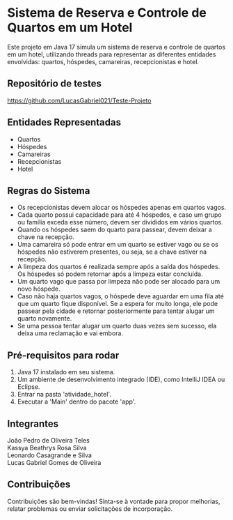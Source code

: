 # Sistema de Reserva e Controle de Quartos em um Hotel

Este projeto em Java 17 simula um sistema de reserva e controle de quartos em um hotel, utilizando threads para representar as diferentes entidades envolvidas: quartos, hóspedes, camareiras, recepcionistas e hotel.

## Repositório de testes
https://github.com/LucasGabriel021/Teste-Projeto

## Entidades Representadas

- Quartos
- Hóspedes
- Camareiras
- Recepcionistas
- Hotel

## Regras do Sistema

- Os recepcionistas devem alocar os hóspedes apenas em quartos vagos.
- Cada quarto possui capacidade para até 4 hóspedes, e caso um grupo ou família exceda esse número, devem ser divididos em vários quartos.
- Quando os hóspedes saem do quarto para passear, devem deixar a chave na recepção.
- Uma camareira só pode entrar em um quarto se estiver vago ou se os hóspedes não estiverem presentes, ou seja, se a chave estiver na recepção.
- A limpeza dos quartos é realizada sempre após a saída dos hóspedes. Os hóspedes só podem retornar após a limpeza estar concluída.
- Um quarto vago que passa por limpeza não pode ser alocado para um novo hóspede.
- Caso não haja quartos vagos, o hóspede deve aguardar em uma fila até que um quarto fique disponível. Se a espera for muito longa, ele pode passear pela cidade e retornar posteriormente para tentar alugar um quarto novamente.
- Se uma pessoa tentar alugar um quarto duas vezes sem sucesso, ela deixa uma reclamação e vai embora.

## Pré-requisitos para rodar

1. Java 17 instalado em seu sistema.
2. Um ambiente de desenvolvimento integrado (IDE), como IntelliJ IDEA ou Eclipse.
3. Entrar na pasta 'atividade_hotel'.
4. Executar a 'Main' dentro do pacote 'app'.

## Integrantes

João Pedro de Oliveira Teles  
Kassya Beathrys Rosa Silva  
Leonardo Casagrande e Silva  
Lucas Gabriel Gomes de Oliveira

## Contribuições

Contribuições são bem-vindas! Sinta-se à vontade para propor melhorias, relatar problemas ou enviar solicitações de incorporação.
